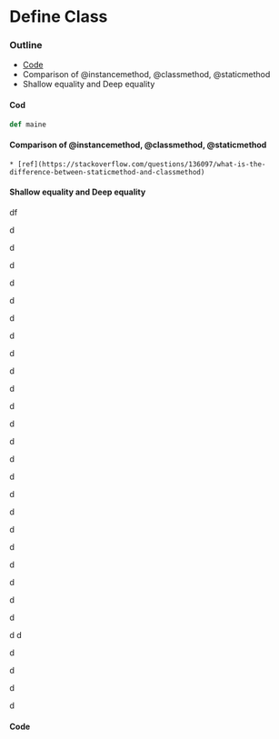 # Define Class

### Outline

* [Code](#code)
* Comparison of @instancemethod, @classmethod, @staticmethod
* Shallow equality and Deep equality

#### Cod

```python
def maine

```

#### Comparison of @instancemethod, @classmethod, @staticmethod
    
    * [ref](https://stackoverflow.com/questions/136097/what-is-the-difference-between-staticmethod-and-classmethod)

#### Shallow equality and Deep equality
 

df


d

d

d

d

d

d

d

d

d

d

d

d

d

d

d

d

d

d

d

d

d

d

d

d
d

d

d

d

d


#### Code

